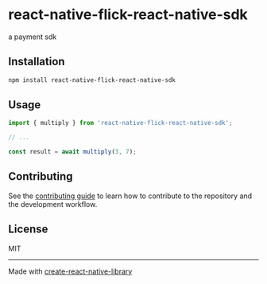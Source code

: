 # react-native-flick-react-native-sdk

a payment sdk

## Installation

```sh
npm install react-native-flick-react-native-sdk
```

## Usage


```js
import { multiply } from 'react-native-flick-react-native-sdk';

// ...

const result = await multiply(3, 7);
```


## Contributing

See the [contributing guide](CONTRIBUTING.md) to learn how to contribute to the repository and the development workflow.

## License

MIT

---

Made with [create-react-native-library](https://github.com/callstack/react-native-builder-bob)

